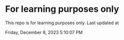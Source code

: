 # For learning purposes only
This repo is for learning purposes only.
Last updated at

Friday, December 8, 2023 5:10:07 PM

